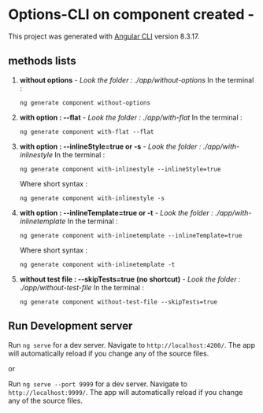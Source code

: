 # Options-CLI on component created -

This project was generated with [Angular CLI](https://github.com/angular/angular-cli) version 8.3.17.

## methods lists
1. **without options** - *Look the folder : ./app/without-options*
    In the terminal : 
    ```
    ng generate component without-options
    ```
2. **with option : --flat** - *Look the folder : ./app/with-flat*
    In the terminal : 
    ```
    ng generate component with-flat --flat
    ```
3. **with option : --inlineStyle=true or -s** - *Look the folder : ./app/with-inlinestyle*
    In the terminal : 
    ```
    ng generate component with-inlinestyle --inlineStyle=true
    ```
    Where short syntax :
    ```
    ng generate component with-inlinestyle -s
    ```
4. **with option : --inlineTemplate=true or -t** - *Look the folder : ./app/with-inlinetemplate*
    In the terminal : 
    ```
    ng generate component with-inlinetemplate --inlineTemplate=true
    ```
    Where short syntax :
    ```
    ng generate component with-inlinetemplate -t
    ```
5. **without test file : --skipTests=true (no shortcut)** - *Look the folder : ./app/without-test-file*
    In the terminal : 
    ```
    ng generate component without-test-file --skipTests=true
    ```

## Run Development server

Run ``` ng serve ``` for a dev server. Navigate to `http://localhost:4200/`. The app will automatically reload if you change any of the source files.

or

Run ``` ng serve --port 9999 ``` for a dev server. Navigate to `http://localhost:9999/`. The app will automatically reload if you change any of the source files.